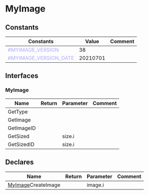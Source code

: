 
# MyImage

## Constants

|Constants|Value|Comment|
| --- | --- | --- |
|<span style="color:#AAAAFF">\#MYIMAGE\_VERSION</span>| 38||
|<span style="color:#AAAAFF">\#MYIMAGE\_VERSION\_DATE</span>| 20210701||


## Interfaces


### MyImage
|Name|Return|Parameter|Comment|
| --- | --- | --- | --- |
|GetType||||
|GetImage||||
|GetImageID||||
|GetSized||size.i||
|GetSizedID||size.i||


## Declares

|Name|Return|Parameter|Comment|
| --- | --- | --- | --- |
|[MyImage](#MyImage)CreateImage||image.i||


